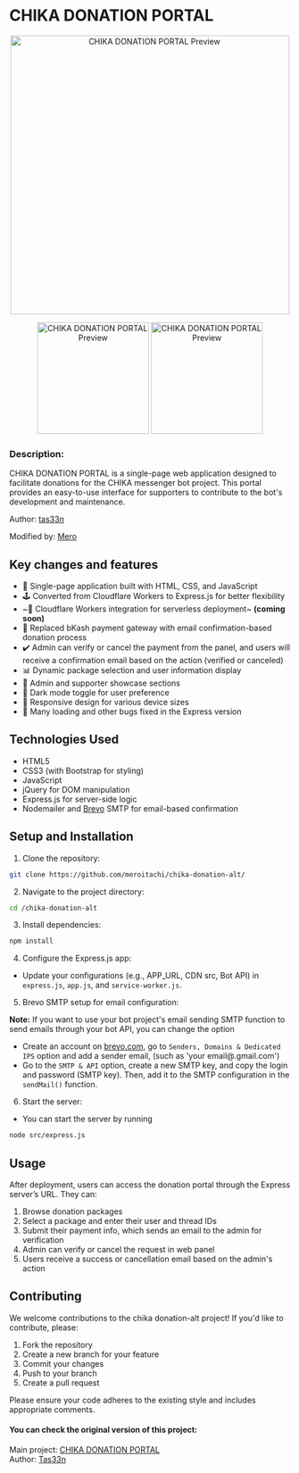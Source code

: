 # CHIKA DONATION PORTAL

<p align="center">
  <img src="./assets/previews/preview-1.png" alt="CHIKA DONATION PORTAL Preview" width="500"/>
</p>
<p align="center">
  <img src="./assets/previews/preview-2.png" alt="CHIKA DONATION PORTAL Preview" width="200"/>
  <img src="./assets/previews/preview-3.png" alt="CHIKA DONATION PORTAL Preview" width="200"/>
</p>

### Description:

CHIKA DONATION PORTAL is a single-page web application designed to facilitate donations for the CHIKA messenger bot project. This portal provides an easy-to-use interface for supporters to contribute to the bot's development and maintenance.

Author: [tas33n](https://github.com/tas33n)

Modified by: [Mero](https://github.com/meroitachi)

## Key changes and features

- 🌟 Single-page application built with HTML, CSS, and JavaScript
- 🕹️ Converted from Cloudflare Workers to Express.js for better flexibility
- ~💼 Cloudflare Workers integration for serverless deployment~ **(coming soon)**
- 📧 Replaced bKash payment gateway with email confirmation-based donation process
- ✔️ Admin can verify or cancel the payment from the panel, and users will receive a confirmation email based on the action (verified or canceled)
- 📊 Dynamic package selection and user information display
- 👥 Admin and supporter showcase sections
- 🌙 Dark mode toggle for user preference
- 📱 Responsive design for various device sizes
- 🐛 Many loading and other bugs fixed in the Express version

## Technologies Used

- HTML5
- CSS3 (with Bootstrap for styling)
- JavaScript
- jQuery for DOM manipulation
- Express.js for server-side logic
- Nodemailer and [Brevo](https://brevo.com/) SMTP for email-based confirmation

## Setup and Installation

1. Clone the repository:

```bash
git clone https://github.com/meroitachi/chika-donation-alt/
```

2. Navigate to the project directory:

```bash
cd /chika-donation-alt
```

3. Install dependencies:

```bash
npm install
```

4. Configure the Express.js app:

- Update your configurations (e.g., APP_URL, CDN src, Bot API) in `express.js`, `app.js`, and `service-worker.js`.

5. Brevo SMTP setup for email configuration:

**Note:** If you want to use your bot project's email sending SMTP function to send emails through your bot API, you can change the option

- Create an account on [brevo.com](brevo.com), go to `Senders, Domains & Dedicated IPS` option and add a sender email, (such as 'your email@.gmail.com')
- Go to the `SMTP & API` option, create a new SMTP key, and copy the login and password (SMTP key). Then, add it to the SMTP configuration in the `sendMail()` function.

6. Start the server:

- You can start the server by running

```bash
node src/express.js
```

## Usage

After deployment, users can access the donation portal through the Express server’s URL. They can:

1. Browse donation packages
2. Select a package and enter their user and thread IDs
3. Submit their payment info, which sends an email to the admin for verification
4. Admin can verify or cancel the request in web panel
5. Users receive a success or cancellation email based on the admin's action

## Contributing

We welcome contributions to the chika donation-alt project! If you'd like to contribute, please:

1. Fork the repository
2. Create a new branch for your feature
3. Commit your changes
4. Push to your branch
5. Create a pull request

Please ensure your code adheres to the existing style and includes appropriate comments.

#### You can check the original version of this project:

Main project: [CHIKA DONATION PORTAL](https://github.com/tas33n/CHIKA-DONATION-PORTAL/)  
Author: [Tas33n](https://github.com/tas33n)
